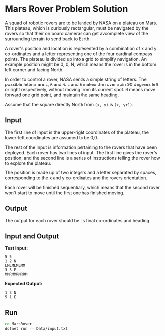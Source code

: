 # Mars Rover Problem Solution

A squad of robotic rovers are to be landed by NASA on a plateau on Mars. This plateau, which is curiously rectangular, must be navigated by the rovers so that their on board cameras can get avcomplete view of the surrounding terrain to send back to Earth.

A rover's position and location is represented by a combination of x and y co-ordinates and a letter representing one of the four cardinal compass points. The plateau is divided up into a grid to simplify navigation. An example position might be 0, 0, N, which means the rover is in the bottom left corner and facing North.

In order to control a rover, NASA sends a simple string of letters. The possible letters are `L`, `R` and `M`. `L` and `R` makes the rover spin 90 degrees left or right respectively, without moving from its current spot. `M` means move forward one grid point, and maintain the same heading.

Assume that the square directly North from `(x, y)` is `(x, y+1)`.

## Input

The first line of input is the upper-right coordinates of the plateau, the lower-left coordinates are assumed to be 0,0.

The rest of the input is information pertaining to the rovers that have been deployed. Each rover has two lines of input. The first line gives the rover&#39;s position, and the second line is a series of instructions telling the rover how to explore the plateau.

The position is made up of two integers and a letter separated by spaces, corresponding to the x and y co-ordinates and the rovers orientation.

Each rover will be finished sequentially, which means that the second rover won&#39;t start to move until the first one has finished moving.

## Output

The output for each rover should be its final co-ordinates and heading.

## Input and Output

**Test Input:**

```
5 5
1 2 N
LMLMLMLMM
3 3 E
MMRMMRMRRM
```

**Expected Output:**

```
1 3 N
5 1 E
```

## Run

```sh
cd MarsRover
dotnet run -- Data/input.txt
```
